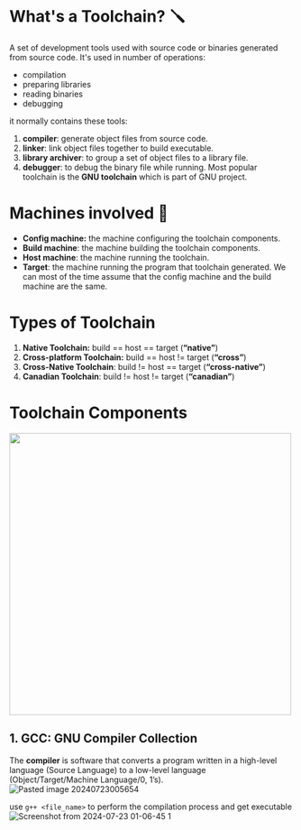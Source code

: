 # What's a Toolchain? 🪛
A set of development tools used with source code or binaries generated from source code.
It's used in number of operations:
- compilation
- preparing libraries
- reading binaries
- debugging
  
it normally contains these tools:
1. **compiler**: generate object files from source code.
2. **linker**: link object files together to build executable.
3. **library archiver**: to group a set of object files to a library file.
4. **debugger**: to debug the binary file while running.
Most popular toolchain is the **GNU toolchain** which is part of GNU project.

# Machines involved 🎰
- **Config machine:** the machine configuring the toolchain components.
- **Build machine**: the machine building the toolchain components.
- **Host machine**: the machine running the toolchain.
- **Target**: the machine running the program that toolchain generated.
We can most of the time assume that the config machine and the build machine are the same.
# Types of Toolchain
1. **Native Toolchain:** build == host == target (**“native”**)
3. **Cross-platform Toolchain:** build == host != target (**“cross”**)
4. **Cross-Native Toolchain**: build != host == target (**“cross-native”**)
5. **Canadian Toolchain**: build != host != target (**“canadian”**)
# Toolchain Components 
<img src="https://github.com/user-attachments/assets/9ce7019a-7bd5-483d-a34d-abb7853b8d5f" width="500">


## 1. GCC: GNU Compiler Collection
The **compiler** is software that converts a program written in a high-level language (Source Language) to a low-level language (Object/Target/Machine Language/0, 1’s).
![Pasted image 20240723005654](https://github.com/user-attachments/assets/1228320c-e43f-40bb-b88e-b22f53b2a151)

use `g++ <file_name>` to perform the compilation process and get executable
![Screenshot from 2024-07-23 01-06-45 1](https://github.com/user-attachments/assets/35e105c9-f288-4ad1-9c01-5418592d1eab)

